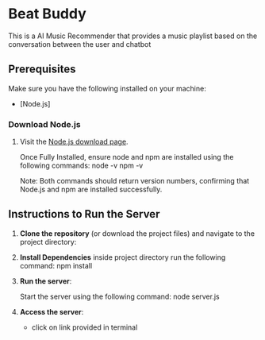# Beat Buddy

This is a AI Music Recommender that provides a music playlist based on the conversation between the user and chatbot

## Prerequisites

Make sure you have the following installed on your machine:

- [Node.js]

### Download Node.js

1. Visit the [Node.js download page](https://nodejs.org/en/download/prebuilt-installer).

    Once Fully Installed, ensure node and npm are installed using the following commands: 
        node -v 
        npm -v

    Note: Both commands should return version numbers, confirming that Node.js and npm are installed successfully.

## Instructions to Run the Server

1. **Clone the repository** (or download the project files) and navigate to the project directory:

2. **Install Dependencies**
    inside project directory run the following command:
        npm install

2. **Run the server**:

    Start the server using the following command:
        node server.js

 3. **Access the server**:
    - click on link provided in terminal 
